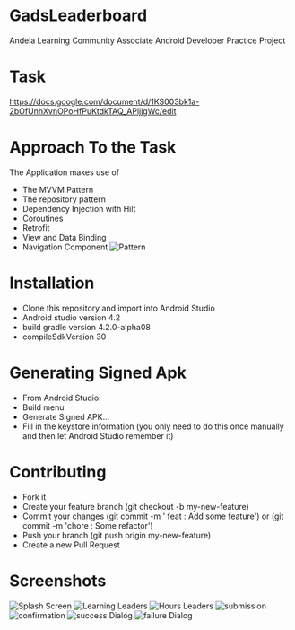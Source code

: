 # GadsLeaderboard
Andela Learning Community Associate Android Developer Practice Project

# Task 
https://docs.google.com/document/d/1KS003bk1a-2bOfUnhXvnOPoHfPuKtdkTAQ_APljjgWc/edit

# Approach To the Task
The Application makes use of 
- The MVVM Pattern
- The repository pattern 
- Dependency Injection with Hilt 
- Coroutines 
- Retrofit 
- View and Data Binding
- Navigation Component 
![Pattern](imagery/arch_guide_diagram.png)

# Installation
- Clone this repository and import into Android Studio
- Android studio version 4.2 
- build gradle version 4.2.0-alpha08
- compileSdkVersion 30

# Generating Signed Apk 
- From Android Studio:
- Build menu
- Generate Signed APK...
- Fill in the keystore information (you only need to do this once manually and then let Android Studio remember it)

# Contributing 
- Fork it
- Create your feature branch (git checkout -b my-new-feature)
- Commit your changes (git commit -m ' feat : Add some feature') or (git commit -m 'chore : Some refactor')
- Push your branch (git push origin my-new-feature)
- Create a new Pull Request

# Screenshots 
![Splash Screen](imagery/splashScreen.png)
![Learning Leaders](imagery/learningLeaders.png)
![Hours Leaders](imagery/skillIq.png)
![submission](imagery/submission.png)
![confirmation](imagery/confirmation.png)
![success Dialog](imagery/submissionSuccessful.png)
![failure Dialog](imagery/unsuccful.png)
